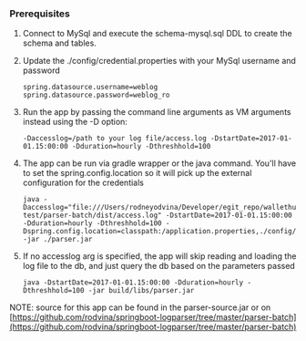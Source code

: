 ### Prerequisites

1.  Connect to MySql and execute the schema-mysql.sql DDL to create the schema and tables.
2.  Update the ./config/credential.properties with your MySql username and password

		spring.datasource.username=weblog
		spring.datasource.password=weblog_ro
	
3.  Run the app by passing the command line arguments as VM arguments instead using the -D option:

		-Daccesslog=/path to your log file/access.log -DstartDate=2017-01-01.15:00:00 -Dduration=hourly -Dthreshhold=100
	
4.  The app can be run via gradle wrapper or the java command.  You'll have to set the spring.config.location so it will pick up the external configuration for the credentials

		java -Daccesslog="file:///Users/rodneyodvina/Developer/egit_repo/wallethub-test/parser-batch/dist/access.log" -DstartDate=2017-01-01.15:00:00 -Dduration=hourly -Dthreshhold=100 -Dspring.config.location=classpath:/application.properties,./config/credentials.properties -jar ./parser.jar
	
5.  If no accesslog arg is specified, the app will skip reading and loading the log file to the db, and just query the db based on the parameters passed

		java -DstartDate=2017-01-01.15:00:00 -Dduration=hourly -Dthreshhold=100 -jar build/libs/parser.jar
	
NOTE: source for this app can be found in the parser-source.jar or on [https://github.com/rodvina/springboot-logparser/tree/master/parser-batch](https://github.com/rodvina/springboot-logparser/tree/master/parser-batch)
	
	